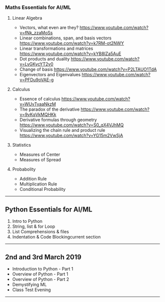 ### Maths Essentials for AI/ML
1. Linear Algebra
    * Vectors, what even are they? https://www.youtube.com/watch?v=fNk_zzaMoSs
    * Linear combinations, span, and basis vectors https://www.youtube.com/watch?v=k7RM-ot2NWY
    * Linear transformations and matrices https://www.youtube.com/watch?v=kYB8IZa5AuE
    * Dot products and duality https://www.youtube.com/watch?v=LyGKycYT2v0
    * Change of basis https://www.youtube.com/watch?v=P2LTAUO1TdA
    * Eigenvectors and Eigenvalues
    https://www.youtube.com/watch?v=PFDu9oVAE-g

2. Calculus
    * Essence of calculus https://www.youtube.com/watch?v=WUvTyaaNkzM
    * The paradox of the derivative https://www.youtube.com/watch?v=9vKqVkMQHKk
    * Derivative formulas through geometry https://www.youtube.com/watch?v=S0_qX4VJhMQ
    * Visualizing the chain rule and product rule https://www.youtube.com/watch?v=YG15m2VwSjA

3. Statistics
    * Measures of Center
    * Measures of Spread

4. Probabolity
    * Addition Rule
    * Multiplication Rule
    * Conditional Probability


---

## Python Essentials for AI/ML
1. Intro to Python
2. String, list & for Loop
3. List Comprehensions & files
4. Indentation & Code Blockingcurrent section

---

## 2nd and 3rd March 2019
* Introduction to Python - Part 1
* Overview of Python - Part 1
* Overview of Python - Part 2
* Demystifying ML
* Class Test Evening

---


